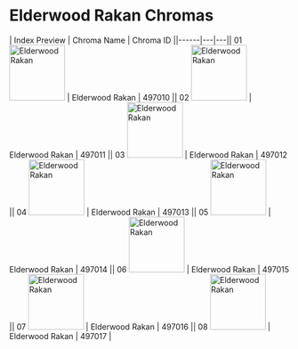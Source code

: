 # Elderwood Rakan Chromas

| Index  Preview | Chroma Name | Chroma ID ||------|---|---|| 01  <img src='https://raw.communitydragon.org/latest/plugins/rcp-be-lol-game-data/global/default/v1/champion-chroma-images/497/497010.png' alt='Elderwood Rakan' width='100'> | Elderwood Rakan | 497010 || 02  <img src='https://raw.communitydragon.org/latest/plugins/rcp-be-lol-game-data/global/default/v1/champion-chroma-images/497/497011.png' alt='Elderwood Rakan' width='100'> | Elderwood Rakan | 497011 || 03  <img src='https://raw.communitydragon.org/latest/plugins/rcp-be-lol-game-data/global/default/v1/champion-chroma-images/497/497012.png' alt='Elderwood Rakan' width='100'> | Elderwood Rakan | 497012 || 04  <img src='https://raw.communitydragon.org/latest/plugins/rcp-be-lol-game-data/global/default/v1/champion-chroma-images/497/497013.png' alt='Elderwood Rakan' width='100'> | Elderwood Rakan | 497013 || 05  <img src='https://raw.communitydragon.org/latest/plugins/rcp-be-lol-game-data/global/default/v1/champion-chroma-images/497/497014.png' alt='Elderwood Rakan' width='100'> | Elderwood Rakan | 497014 || 06  <img src='https://raw.communitydragon.org/latest/plugins/rcp-be-lol-game-data/global/default/v1/champion-chroma-images/497/497015.png' alt='Elderwood Rakan' width='100'> | Elderwood Rakan | 497015 || 07  <img src='https://raw.communitydragon.org/latest/plugins/rcp-be-lol-game-data/global/default/v1/champion-chroma-images/497/497016.png' alt='Elderwood Rakan' width='100'> | Elderwood Rakan | 497016 || 08  <img src='https://raw.communitydragon.org/latest/plugins/rcp-be-lol-game-data/global/default/v1/champion-chroma-images/497/497017.png' alt='Elderwood Rakan' width='100'> | Elderwood Rakan | 497017 |